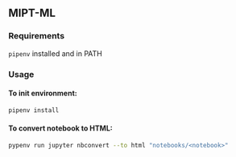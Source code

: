 ## MIPT-ML

### Requirements
`pipenv` installed and in PATH

### Usage

#### To init environment:
```bash
pipenv install
```

#### To convert notebook to HTML:
```bash
pypenv run jupyter nbconvert --to html "notebooks/<notebook>"
```